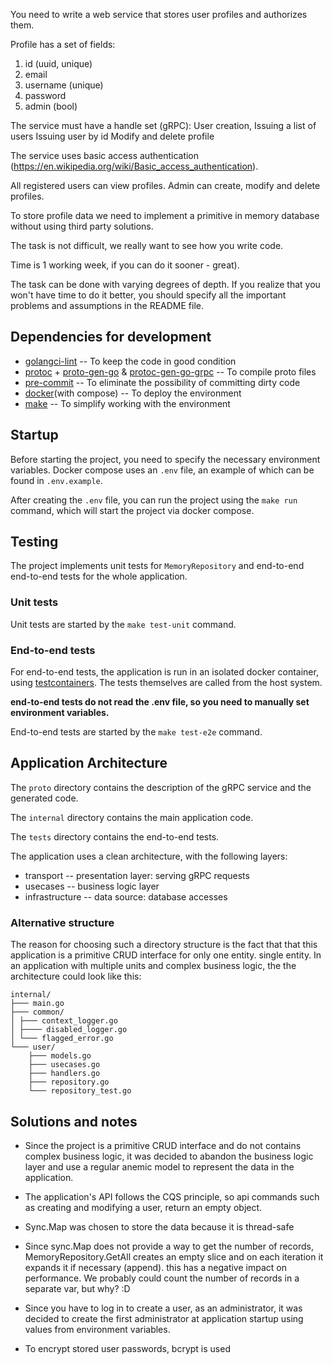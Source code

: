 You need to write a web service that stores user profiles and authorizes them.

Profile has a set of fields:
1. id (uuid, unique)
2. email
3. username (unique)
4. password
5. admin (bool)

The service must have a handle set (gRPC):
User creation,
Issuing a list of users
Issuing user by id
Modify and delete profile

The service uses basic access authentication (https://en.wikipedia.org/wiki/Basic_access_authentication).

All registered users can view profiles.
Admin can create, modify and delete profiles.

To store profile data we need to implement a primitive in memory database without using third party solutions.

The task is not difficult, we really want to see how you write code.

Time is 1 working week, if you can do it sooner - great).

The task can be done with varying degrees of depth. If you realize that you won't have time to do it better, you should specify all the important problems and assumptions in the README file.


## Dependencies for development

* [golangci-lint](https://golangci-lint.run/) -- To keep the code in good condition
* [protoc](https://github.com/protocolbuffers/protobuf/releases/tag/v24.4) + [proto-gen-go](google.golang.org/protobuf/cmd/protoc-gen-go@v1.28) & [protoc-gen-go-grpc](google.golang.org/grpc/cmd/protoc-gen-go-grpc@v1.2) -- To compile proto files
* [pre-commit](https://pre-commit.com/) -- To eliminate the possibility of committing dirty code
* [docker](https://docs.docker.com/get-started/)(with compose) -- To deploy the environment
* [make](https://www.gnu.org/software/make/) -- To simplify working with the environment

## Startup

Before starting the project, you need to specify the necessary environment variables.
Docker compose uses an `.env` file, an example of which can be found in `.env.example`.

After creating the `.env` file, you can run the project using the `make run` command,
which will start the project via docker compose.

## Testing

The project implements unit tests for `MemoryRepository` and
end-to-end end-to-end tests for the whole application.



### Unit tests

Unit tests are started by the `make test-unit` command.

### End-to-end tests

For end-to-end tests, the application is run in an isolated docker container,
using [testcontainers](https://testcontainers.com/).
The tests themselves are called from the host system.

__end-to-end tests do not read the .env file, so you need to manually set environment variables.__

End-to-end tests are started by the `make test-e2e` command.

## Application Architecture

The `proto` directory contains the description of the gRPC service and the generated code.

The `internal` directory contains the main application code.

The `tests` directory contains the end-to-end tests.

The application uses a clean architecture, with the following layers:
* transport -- presentation layer: serving gRPC requests
* usecases -- business logic layer
* infrastructure -- data source: database accesses

### Alternative structure

The reason for choosing such a directory structure is the fact that
that this application is a primitive CRUD interface for only one entity.
single entity. In an application with multiple units and complex business logic, the
the architecture could look like this:

```
internal/
├─── main.go
├─── common/
│ ├─── context_logger.go
│ ├──── disabled_logger.go
│ └─── flagged_error.go
└─── user/
    ├─── models.go
    ├─── usecases.go
    ├─── handlers.go
    ├─── repository.go
    └─── repository_test.go
```

## Solutions and notes

* Since the project is a primitive CRUD interface and do not contains
complex business logic, it was decided to abandon the business logic layer
and use a regular anemic model to represent the data in the application.

* The application's API follows the CQS principle, so api commands such as
creating and modifying a user, return an empty object.

* Sync.Map was chosen to store the data because it is thread-safe

* Since sync.Map does not provide a way to get the number of records,
MemoryRepository.GetAll creates an empty slice and on each iteration it expands it if necessary (append).
this has a negative impact on performance.
We probably could count the number of records in a separate var, but why? :D
* Since you have to log in to create a user,
as an administrator, it was decided to create the first administrator
at application startup using values from environment variables.

* To encrypt stored user passwords, bcrypt is used